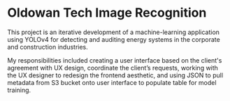 # Oldowan Tech Image Recognition

This project is an iterative development of a machine-learning application using YOLOv4 for detecting and auditing energy systems in the corporate and construction industries.

My responsibilities included creating a user interface based on the client's agreement with UX design, coordinate the client’s requests, working with the UX designer to redesign the frontend aesthetic, and using JSON to pull metadata from S3 bucket onto user interface to populate table for model training.
